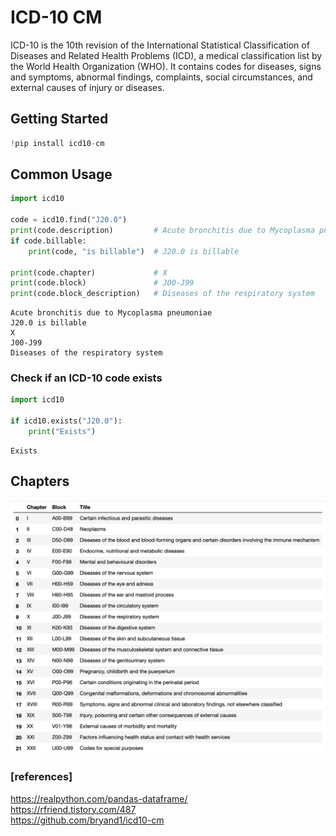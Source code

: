 # ICD-10 CM 
ICD-10 is the 10th revision of the International Statistical Classification of Diseases and Related Health Problems (ICD), a medical classification list by the World Health Organization (WHO). It contains codes for diseases, signs and symptoms, abnormal findings, complaints, social circumstances, and external causes of injury or diseases.

## Getting Started


```python
!pip install icd10-cm
```


## Common Usage


```python
import icd10

code = icd10.find("J20.0")
print(code.description)         # Acute bronchitis due to Mycoplasma pneumoniae
if code.billable:
    print(code, "is billable")  # J20.0 is billable

print(code.chapter)             # X
print(code.block)               # J00-J99
print(code.block_description)   # Diseases of the respiratory system
```

    Acute bronchitis due to Mycoplasma pneumoniae
    J20.0 is billable
    X
    J00-J99
    Diseases of the respiratory system


### Check if an ICD-10 code exists


```python
import icd10

if icd10.exists("J20.0"):
    print("Exists")
```

    Exists


## Chapters

![ICD-10.png](https://github.com/JisueKim/DataAnalyst/blob/master/images/ICD-10.png?raw=true)

### [references]

https://realpython.com/pandas-dataframe/         
https://rfriend.tistory.com/487      
https://github.com/bryand1/icd10-cm           

